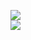 [![](https://img.shields.io/badge/Made%20With-Github%20Spray-lightgrey.svg?style=for-the-badge&logo=github)](https://github.com/Annihil/github-spray#26296)  
[![](https://i.imgur.com/2DrTn0Z.gif)](https://github.com/Annihil/github-spray)